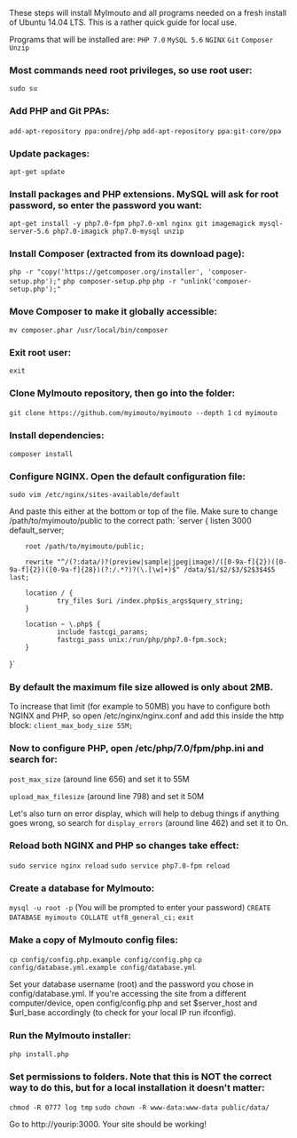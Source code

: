 These steps will install MyImouto and all programs needed on a fresh install of Ubuntu 14.04 LTS. This is a rather quick guide for local use.

Programs that will be installed are: `PHP 7.0` `MySQL 5.6` `NGINX` `Git` `Composer` `Unzip`

### Most commands need root privileges, so use root user:
`sudo su`

### Add PHP and Git PPAs:
`add-apt-repository ppa:ondrej/php`
`add-apt-repository ppa:git-core/ppa`

### Update packages:
`apt-get update`

### Install packages and PHP extensions. MySQL will ask for root password, so enter the password you want:
`apt-get install -y php7.0-fpm php7.0-xml nginx git imagemagick mysql-server-5.6 php7.0-imagick php7.0-mysql unzip`

### Install Composer (extracted from its download page):
`php -r "copy('https://getcomposer.org/installer', 'composer-setup.php');"`
`php composer-setup.php`
`php -r "unlink('composer-setup.php');"`

### Move Composer to make it globally accessible:
`mv composer.phar /usr/local/bin/composer`

### Exit root user:
`exit`

### Clone MyImouto repository, then go into the folder:
`git clone https://github.com/myimouto/myimouto --depth 1`
`cd myimouto`

### Install dependencies:
`composer install`

### Configure NGINX. Open the default configuration file:
`sudo vim /etc/nginx/sites-available/default`

And paste this either at the bottom or top of the file. Make sure to change /path/to/myimouto/public to the correct path:
`server {
        listen 3000 default_server;

        root /path/to/myimouto/public;

        rewrite "^/(?:data/)?(preview|sample|jpeg|image)/([0-9a-f]{2})([0-9a-f]{2})([0-9a-f]{28})(?:/.*?)?(\.[\w]+)$" /data/$1/$2/$3/$2$3$4$5 last;

        location / {
                try_files $uri /index.php$is_args$query_string;
        }

        location ~ \.php$ {
                include fastcgi_params;
                fastcgi_pass unix:/run/php/php7.0-fpm.sock;
        }
}`

### By default the maximum file size allowed is only about 2MB. 
To increase that limit (for example to 50MB) you have to configure both NGINX and PHP, so open /etc/nginx/nginx.conf and add this inside the http block:
`client_max_body_size 55M;`

### Now to configure PHP, open /etc/php/7.0/fpm/php.ini and search for:
`post_max_size` (around line 656) and set it to 55M

`upload_max_filesize` (around line 798) and set it 50M

Let's also turn on error display, which will help to debug things if anything goes wrong, so search for `display_errors` (around line 462) and set it to On.

### Reload both NGINX and PHP so changes take effect:
`sudo service nginx reload`
`sudo service php7.0-fpm reload`

### Create a database for MyImouto:
`mysql -u root -p`
(You will be prompted to enter your password)
`CREATE DATABASE myimouto COLLATE utf8_general_ci;`
`exit`

### Make a copy of MyImouto config files:
`cp config/config.php.example config/config.php`
`cp config/database.yml.example config/database.yml`

Set your database username (root) and the password you chose in config/database.yml. If you're accessing the site from a different computer/device, open config/config.php and set $server_host and $url_base accordingly (to check for your local IP run ifconfig).

### Run the MyImouto installer:
`php install.php`

### Set permissions to folders. Note that this is NOT the correct way to do this, but for a local installation it doesn't matter:
`chmod -R 0777 log tmp`
`sudo chown -R www-data:www-data public/data/`

Go to http://yourip:3000. Your site should be working!
